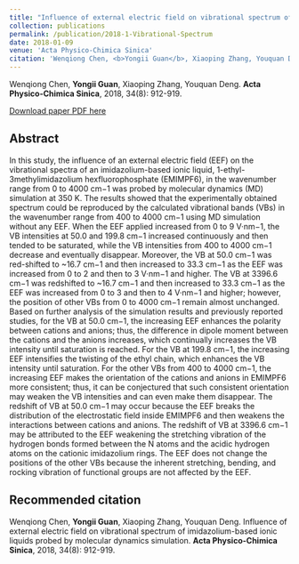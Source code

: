 ```yaml
---
title: "Influence of external electric field on vibrational spectrum of imidazolium-based ionic liquids probed by molecular dynamics simulation"
collection: publications
permalink: /publication/2018-1-Vibrational-Spectrum
date: 2018-01-09
venue: 'Acta Physico-Chimica Sinica'
citation: 'Wenqiong Chen, <b>Yongii Guan</b>, Xiaoping Zhang, Youquan Deng. Influence of external electric field on vibrational spectrum of imidazolium-based ionic liquids probed by molecular dynamics simulation. <b>Acta Physico-Chimica Sinica</b>, 2018, 34(8): 912-919.'
---
```


Wenqiong Chen, <b>Yongii Guan</b>, Xiaoping Zhang, Youquan Deng. <b>Acta Physico-Chimica Sinica</b>, 2018, 34(8): 912-919.

[Download paper PDF here](https://github.com/Yongji-Guan/Yongji-Guan.github.io/blob/master/files/2018-1.pdf)

## Abstract
In this study, the influence of an external electric field (EEF) on the vibrational spectra of an imidazolium-based ionic liquid, 1-ethyl-3methylimidazolium hexfluorophosphate (EMIMPF6), in the wavenumber range from 0 to 4000 cm−1 was probed by molecular dynamics (MD) simulation at 350 K. The results showed that the experimentally obtained spectrum could be reproduced by the calculated vibrational bands (VBs) in the wavenumber range from 400 to 4000 cm−1 using MD simulation without any EEF. When the EEF applied increased from 0 to 9 V·nm−1, the VB intensities at 50.0 and 199.8 cm−1 increased continuously and then tended to be saturated, while the VB intensities from 400 to 4000 cm−1 decrease and eventually disappear. Moreover, the VB at 50.0 cm−1 was red-shifted to ~16.7 cm−1 and then increased to 33.3 cm−1 as the EEF was increased from 0 to 2 and then to 3 V·nm−1 and higher. The VB at 3396.6 cm−1 was redshifted to ~16.7 cm−1 and then increased to 33.3 cm−1 as the EEF was increased from 0 to 3 and then to 4 V·nm−1 and higher; however, the position of other VBs from 0 to 4000 cm−1 remain almost unchanged. Based on further analysis of the simulation results and previously reported studies, for the VB at 50.0 cm−1, the increasing EEF enhances the polarity between cations and anions; thus, the difference in dipole moment between the cations and the anions increases, which continually increases the VB intensity until saturation is reached. For the VB at 199.8 cm−1, the increasing EEF intensifies the twisting of the ethyl chain, which enhances the VB intensity until saturation. For the other VBs from 400 to 4000 cm−1, the increasing EEF makes the orientation of the cations and anions in EMIMPF6 more consistent; thus, it can be conjectured that such consistent orientation may weaken the VB intensities and can even make them disappear. The redshift of VB at 50.0 cm−1 may occur because the EEF breaks the distribution of the electrostatic field inside EMIMPF6 and then weakens the interactions between cations and anions. The redshift of VB at 3396.6 cm−1 may be attributed to the EEF weakening the stretching vibration of the hydrogen bonds formed between the N atoms and the acidic hydrogen atoms on the cationic imidazolium rings. The EEF does not change the positions of the other VBs because the inherent stretching, bending, and rocking vibration of functional groups are not affected by the EEF.

## Recommended citation
Wenqiong Chen, <b>Yongii Guan</b>, Xiaoping Zhang, Youquan Deng. Influence of external electric field on vibrational spectrum of imidazolium-based ionic liquids probed by molecular dynamics simulation. <b>Acta Physico-Chimica Sinica</b>, 2018, 34(8): 912-919.